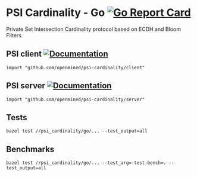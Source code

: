 # PSI Cardinality - Go [![Go Report Card](https://goreportcard.com/badge/github.com/OpenMined/PSI)](https://goreportcard.com/report/github.com/OpenMined/PSI)

Private Set Intersection Cardinality protocol based on ECDH and Bloom Filters.


## PSI client [![Documentation](https://img.shields.io/badge/godoc-reference-blue.svg)](https://pkg.go.dev/github.com/OpenMined/PSI/psi_cardinality/go/client)
```
import "github.com/openmined/psi-cardinality/client"
```

## PSI server [![Documentation](https://img.shields.io/badge/godoc-reference-blue.svg)](https://pkg.go.dev/github.com/OpenMined/PSI/psi_cardinality/go/server)
```
import "github.com/openmined/psi-cardinality/server"
```

## Tests
```
bazel test //psi_cardinality/go/... --test_output=all
```

## Benchmarks
```
bazel test //psi_cardinality/go/... --test_arg=-test.bench=. --test_output=all
```



